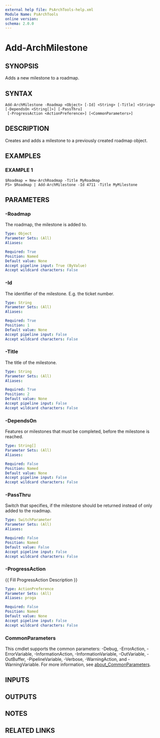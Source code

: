 ```yaml
---
external help file: PsArchTools-help.xml
Module Name: PsArchTools
online version:
schema: 2.0.0
---
```


# Add-ArchMilestone

## SYNOPSIS
Adds a new milestone to a roadmap.

## SYNTAX

```
Add-ArchMilestone -Roadmap <Object> [-Id] <String> [-Title] <String> [-DependsOn <String[]>] [-PassThru]
 [-ProgressAction <ActionPreference>] [<CommonParameters>]
```

## DESCRIPTION
Creates and adds a milestone to a previously created roadmap object.

## EXAMPLES

### EXAMPLE 1
```
$Roadmap = New-ArchRoadmap -Title MyRoadmap
PS> $Roadmap | Add-ArchMilestone -Id 4711 -Title MyMilestone
```

## PARAMETERS

### -Roadmap
The roadmap, the milestone is added to.

```yaml
Type: Object
Parameter Sets: (All)
Aliases:

Required: True
Position: Named
Default value: None
Accept pipeline input: True (ByValue)
Accept wildcard characters: False
```

### -Id
The identifier of the milestone.
E.g.
the ticket number.

```yaml
Type: String
Parameter Sets: (All)
Aliases:

Required: True
Position: 1
Default value: None
Accept pipeline input: False
Accept wildcard characters: False
```

### -Title
The title of the milestone.

```yaml
Type: String
Parameter Sets: (All)
Aliases:

Required: True
Position: 2
Default value: None
Accept pipeline input: False
Accept wildcard characters: False
```

### -DependsOn
Features or milestones that must be completed, before the milestone is reached.

```yaml
Type: String[]
Parameter Sets: (All)
Aliases:

Required: False
Position: Named
Default value: None
Accept pipeline input: False
Accept wildcard characters: False
```

### -PassThru
Switch that specifies, if the milestone should be returned instead of only added to the roadmap.

```yaml
Type: SwitchParameter
Parameter Sets: (All)
Aliases:

Required: False
Position: Named
Default value: False
Accept pipeline input: False
Accept wildcard characters: False
```

### -ProgressAction
{{ Fill ProgressAction Description }}

```yaml
Type: ActionPreference
Parameter Sets: (All)
Aliases: proga

Required: False
Position: Named
Default value: None
Accept pipeline input: False
Accept wildcard characters: False
```

### CommonParameters
This cmdlet supports the common parameters: -Debug, -ErrorAction, -ErrorVariable, -InformationAction, -InformationVariable, -OutVariable, -OutBuffer, -PipelineVariable, -Verbose, -WarningAction, and -WarningVariable. For more information, see [about_CommonParameters](http://go.microsoft.com/fwlink/?LinkID=113216).

## INPUTS

## OUTPUTS

## NOTES

## RELATED LINKS
